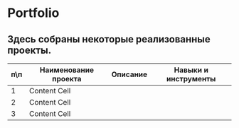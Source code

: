 # Portfolio
## Здесь собраны некоторые реализованные проекты.

| п\п  | Наименование проекта | Описание | Навыки и инструменты |
| --- | --- | --- | --- |
| 1 | Content Cell  |
| 2 | Content Cell  |
| 3 | Content Cell  |
